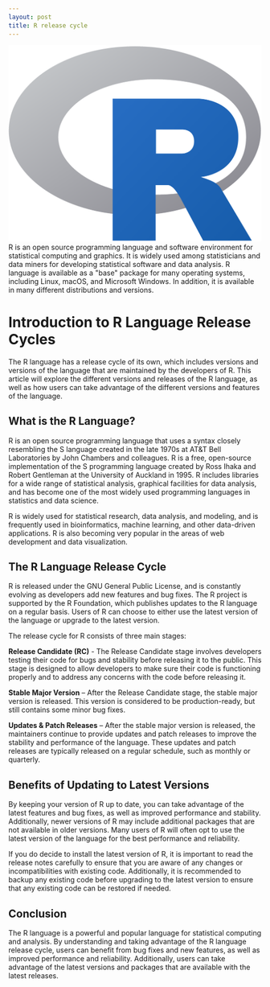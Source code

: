 ```yaml
---
layout: post
title: R release cycle
---
```

<div class="row">
    <div class="col-sm-2">
        <img src="/images/r-logo.png" alt="r logo"/>
    </div>
    <div class="col-sm-10">
       R is an open source programming language and software environment for statistical computing and graphics. It is widely used among statisticians and data miners for developing statistical software and data analysis. R language is available as a "base" package for many operating systems, including Linux, macOS, and Microsoft Windows. In addition, it is available in many different distributions and versions.
    </div>
</div>

<meta property="og:title" content="Ruby Release Cycle" />
<meta property="og:description" content="Ruby is a powerful, object-oriented scripting language used for programming and scripting on the web. This article discusses the Ruby Release Cycle, its history, and how developers can stay up-to-date with the latest features and bug fixes." />
<meta property="og:type" content="article" />
<meta property="og:url" content="https://blog.released.info/2022/12/01/ruby-release-cycle.html" />
<meta property="og:image" content="https://blog.released.info/images/r-logo.png" />
<meta property="article:author" content="Released.info Blog Team" />
<meta property="article:published_time" content="2022-12-01" />


# Introduction to R Language Release Cycles

The R language has a release cycle of its own, which includes versions and versions of the language that are maintained
by the developers of R. This article will explore the different versions and releases of the R language, as well as how
users can take advantage of the different versions and features of the language.

## What is the R Language?

R is an open source programming language that uses a syntax closely resembling the S language created in the late 1970s
at AT&T Bell Laboratories by John Chambers and colleagues. R is a free, open-source implementation of the S programming
language created by Ross Ihaka and Robert Gentleman at the University of Auckland in 1995. R includes libraries for a
wide range of statistical analysis, graphical facilities for data analysis, and has become one of the most widely used
programming languages in statistics and data science.

R is widely used for statistical research, data analysis, and modeling, and is frequently used in bioinformatics,
machine learning, and other data-driven applications. R is also becoming very popular in the areas of web development
and data visualization.

## The R Language Release Cycle

R is released under the GNU General Public License, and is constantly evolving as developers add new features and bug
fixes. The R project is supported by the R Foundation, which publishes updates to the R language on a regular basis.
Users of R can choose to either use the latest version of the language or upgrade to the latest version.

The release cycle for R consists of three main stages:

**Release Candidate (RC)** - The Release Candidate stage involves developers testing their code for bugs and stability
before releasing it to the public. This stage is designed to allow developers to make sure their code is functioning
properly and to address any concerns with the code before releasing it.

**Stable Major Version** – After the Release Candidate stage, the stable major version is released. This version is
considered to be production-ready, but still contains some minor bug fixes.

**Updates & Patch Releases** – After the stable major version is released, the maintainers continue to provide updates
and patch releases to improve the stability and performance of the language. These updates and patch releases are
typically released on a regular schedule, such as monthly or quarterly.

## Benefits of Updating to Latest Versions

By keeping your version of R up to date, you can take advantage of the latest features and bug fixes, as well as
improved performance and stability. Additionally, newer versions of R may include additional packages that are not
available in older versions. Many users of R will often opt to use the latest version of the language for the best
performance and reliability.

If you do decide to install the latest version of R, it is important to read the release notes carefully to ensure that
you are aware of any changes or incompatibilities with existing code. Additionally, it is recommended to backup any
existing code before upgrading to the latest version to ensure that any existing code can be restored if needed.

## Conclusion

The R language is a powerful and popular language for statistical computing and analysis. By understanding and taking
advantage of the R language release cycle, users can benefit from bug fixes and new features, as well as improved
performance and reliability. Additionally, users can take advantage of the latest versions and packages that are
available with the latest releases.
